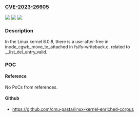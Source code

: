 ### [CVE-2023-26605](https://cve.mitre.org/cgi-bin/cvename.cgi?name=CVE-2023-26605)
![](https://img.shields.io/static/v1?label=Product&message=n%2Fa&color=blue)
![](https://img.shields.io/static/v1?label=Version&message=n%2Fa&color=blue)
![](https://img.shields.io/static/v1?label=Vulnerability&message=n%2Fa&color=brighgreen)

### Description

In the Linux kernel 6.0.8, there is a use-after-free in inode_cgwb_move_to_attached in fs/fs-writeback.c, related to __list_del_entry_valid.

### POC

#### Reference
No PoCs from references.

#### Github
- https://github.com/cmu-pasta/linux-kernel-enriched-corpus

